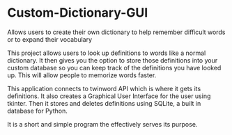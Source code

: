 # Custom-Dictionary-GUI
Allows users to create their own dictionary to help remember difficult words or to expand their vocabulary

This project allows users to look up definitions to words like a normal dictionary. It then gives you the option to store those definitions into your custom database so you can keep track of the definitions you have looked up.
This will allow people to memorize words faster.

This application connects to twinword API which is where it gets its definitions. It also creates a Graphical User Interface for the user using tkinter.
Then it stores and deletes definitions using SQLite, a built in database for Python.

It is a short and simple program the effectively serves its purpose.
